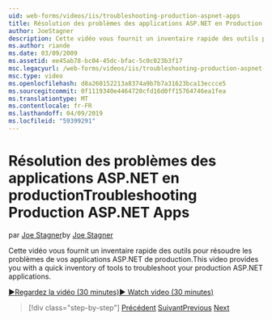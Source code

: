 ```yaml
---
uid: web-forms/videos/iis/troubleshooting-production-aspnet-apps
title: Résolution des problèmes des applications ASP.NET en Production | Microsoft Docs
author: JoeStagner
description: Cette vidéo vous fournit un inventaire rapide des outils pour résoudre les problèmes de vos applications ASP.NET de production.
ms.author: riande
ms.date: 03/09/2009
ms.assetid: ee45ab78-bc04-45dc-bfac-5c0c023b3f17
msc.legacyurl: /web-forms/videos/iis/troubleshooting-production-aspnet-apps
msc.type: video
ms.openlocfilehash: d8a260152213a8374a9b7b7a31623bca13eccce5
ms.sourcegitcommit: 0f1119340e4464720cfd16d0ff15764746ea1fea
ms.translationtype: MT
ms.contentlocale: fr-FR
ms.lasthandoff: 04/09/2019
ms.locfileid: "59399291"
---
```

# <a name="troubleshooting-production-aspnet-apps"></a><span data-ttu-id="5854f-103">Résolution des problèmes des applications ASP.NET en production</span><span class="sxs-lookup"><span data-stu-id="5854f-103">Troubleshooting Production ASP.NET Apps</span></span>

<span data-ttu-id="5854f-104">par [Joe Stagner](https://github.com/JoeStagner)</span><span class="sxs-lookup"><span data-stu-id="5854f-104">by [Joe Stagner](https://github.com/JoeStagner)</span></span>

<span data-ttu-id="5854f-105">Cette vidéo vous fournit un inventaire rapide des outils pour résoudre les problèmes de vos applications ASP.NET de production.</span><span class="sxs-lookup"><span data-stu-id="5854f-105">This video provides you with a quick inventory of tools to troubleshoot your production ASP.NET applications.</span></span>

[<span data-ttu-id="5854f-106">&#9654;Regardez la vidéo (30 minutes)</span><span class="sxs-lookup"><span data-stu-id="5854f-106">&#9654; Watch video (30 minutes)</span></span>](https://channel9.msdn.com/Blogs/ASP-NET-Site-Videos/troubleshooting-production-aspnet-apps)

> [!div class="step-by-step"]
> <span data-ttu-id="5854f-107">[Précédent](feature-specific-delegated-management.md)
> [Suivant](creating-a-site-with-iis7-manager.md)</span><span class="sxs-lookup"><span data-stu-id="5854f-107">[Previous](feature-specific-delegated-management.md)
[Next](creating-a-site-with-iis7-manager.md)</span></span>
